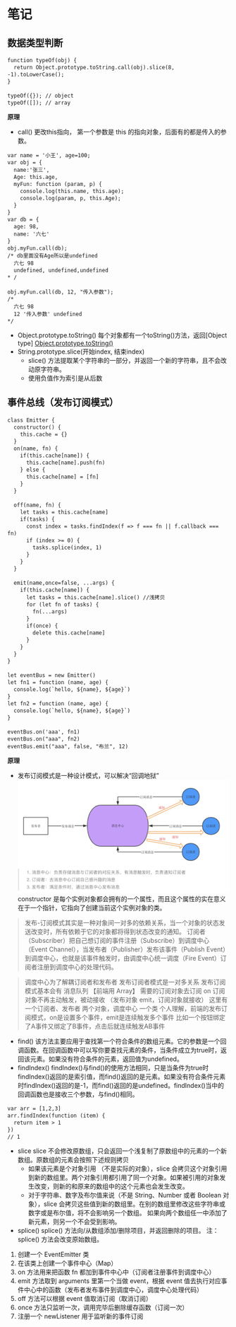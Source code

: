 

# 笔记
## 数据类型判断
```
function typeOf(obj) {
  return Object.prototype.toString.call(obj).slice(8, -1).toLowerCase();
}

typeOf({}); // object
typeOf([]); // array
```
**原理**
- call() 更改this指向， 第一个参数是 this 的指向对象，后面有的都是传入的参数。
```
var name = '小王', age=100;
var obj = {
  name:'张三',
  Age: this.age,
  myFun: function (param, p) {
    console.log(this.name, this.age);
    console.log(param, p, this.Age);
  }
}
var db = {
  age: 98,
  name: '六七'
}
obj.myFun.call(db); 
/* db里面没有Age所以是undefined
  六七 98
  undefined, undefined,undefined
* /

obj.myFun.call(db, 12, "传入参数");
/*
  六七 98
  12 '传入参数' undefined
*/
```
- Object.prototype.toString() 每个对象都有一个toString()方法，返回[Object type]
[Object.prototype.toString()](https://developer.mozilla.org/zh-CN/docs/Web/JavaScript/Reference/Global_Objects/Object/toString)
- String.prototype.slice(开始index, 结束index)
  - slice() 方法提取某个字符串的一部分，并返回一个新的字符串，且不会改动原字符串。
  - 使用负值作为索引是从后数

## 事件总线（发布订阅模式）
```
class Emitter {
  constructor() {
    this.cache = {}
  }
  on(name, fn) {
    if(this.cache[name]) {
      this.cache[name].push(fn)
    } else {
      this.cache[name] = [fn]
    }
  }

  off(name, fn) {
    let tasks = this.cache[name]
    if(tasks) {
      const index = tasks.findIndex(f => f === fn || f.callback === fn)
      if (index >= 0) {
        tasks.splice(index, 1)
      }
    }
  }

  emit(name,once=false, ...args) {
    if(this.cache[name]) {
      let tasks = this.cache[name].slice() //浅拷贝
      for (let fn of tasks) {
        fn(...args)
      }
      if(once) {
        delete this.cache[name]
      }
    }
  }
}

let eventBus = new Emitter() 
let fn1 = function (name, age) {
  console.log(`hello, ${name}, ${age}`)
}
let fn2 = function (name, age) {
  console.log(`hello, ${name}, ${age}`)
}

eventBus.on('aaa', fn1)
eventBus.on("aaa", fn2)
eventBus.emit("aaa", false, "布兰", 12)

```
**原理**
- 发布订阅模式是一种设计模式，可以解决“回调地狱”
![avatar](/JS_Ba/images/发布订阅模式.jpg)
constructor 是每个实例对象都会拥有的一个属性，而且这个属性的实在意义在于一个指针，它指向了创建当前这个实例对象的类。
> 发布-订阅模式其实是一种对象间一对多的依赖关系，当一个对象的状态发送改变时，所有依赖于它的对象都将得到状态改变的通知。
订阅者（Subscriber）把自己想订阅的事件注册（Subscribe）到调度中心（Event Channel），当发布者（Publisher）发布该事件（Publish Event）到调度中心，也就是该事件触发时，由调度中心统一调度（Fire Event）订阅者注册到调度中心的处理代码。

> 调度中心为了解耦订阅者和发布者
> 发布订阅者模式是一对多关系
> 发布订阅模式基本会有 消息队列 【前端用 Array】
> 需要的订阅对象去订阅 on
> 订阅对象不再主动触发，被动接收 （发布对象 emit，订阅对象就接收）
这里有一个订阅者、发布者 两个对象，调度中心 一个类
个人理解，前端的发布订阅模式，on是设置多个事件，emit是连续触发多个事件
比如一个按钮绑定了A事件又绑定了B事件，点击后就连续触发AB事件
- find()
该方法主要应用于查找第一个符合条件的数组元素。它的参数是一个回调函数。在回调函数中可以写你要查找元素的条件，当条件成立为true时，返回该元素。如果没有符合条件的元素，返回值为undefined。
- findIndex()
findIndex()与find()的使用方法相同，只是当条件为true时findIndex()返回的是索引值，而find()返回的是元素。如果没有符合条件元素时findIndex()返回的是-1，而find()返回的是undefined。findIndex()当中的回调函数也是接收三个参数，与find()相同。
```
var arr = [1,2,3]
arr.findIndex(function (item) {
  return item > 1
})
// 1
```
- slice
  slice 不会修改原数组，只会返回一个浅复制了原数组中的元素的一个新数组。原数组的元素会按照下述规则拷贝
  - 如果该元素是个对象引用 （不是实际的对象），slice 会拷贝这个对象引用到新的数组里。两个对象引用都引用了同一个对象。如果被引用的对象发生改变，则新的和原来的数组中的这个元素也会发生改变。
  - 对于字符串、数字及布尔值来说（不是 String、Number 或者 Boolean 对象），slice 会拷贝这些值到新的数组里。在别的数组里修改这些字符串或数字或是布尔值，将不会影响另一个数组。
如果向两个数组任一中添加了新元素，则另一个不会受到影响。
- splice()
splice() 方法向/从数组添加/删除项目，并返回删除的项目。
注：splice() 方法会改变原始数组。
1. 创建一个 EventEmitter 类
2. 在该类上创建一个事件中心（Map）
3. on 方法用来把函数 fn 都加到事件中心中（订阅者注册事件到调度中心）
4. emit 方法取到 arguments 里第一个当做 event，根据 event 值去执行对应事件中心中的函数（发布者发布事件到调度中心，调度中心处理代码）
5. off 方法可以根据 event 值取消订阅（取消订阅）
6. once 方法只监听一次，调用完毕后删除缓存函数（订阅一次）
7. 注册一个 newListener 用于监听新的事件订阅
